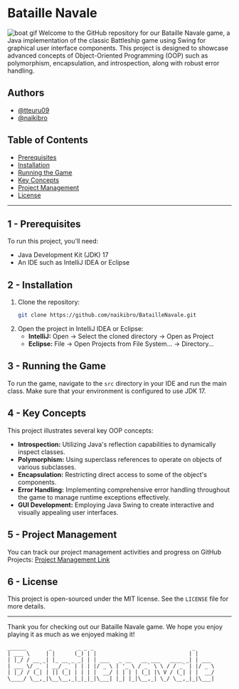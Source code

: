 
# Bataille Navale

![boat gif](Docs/assets/images/boat.gif)
Welcome to the GitHub repository for our Bataille Navale game, a Java implementation of the classic Battleship game using Swing for graphical user interface components. This project is designed to showcase advanced concepts of Object-Oriented Programming (OOP) such as polymorphism, encapsulation, and introspection, along with robust error handling.

## Authors

- [@tteuru09](https://github.com/tteuru09)
- [@naikibro](https://github.com/naikibro)

## Table of Contents

- [Prerequisites](#1---prerequisites)
- [Installation](#2---installation)
- [Running the Game](#3---running-the-game)
- [Key Concepts](#4---key-concepts)
- [Project Management](#5---project-management)
- [License](#6---license)

---

## 1 - Prerequisites

To run this project, you'll need:

- Java Development Kit (JDK) 17
- An IDE such as IntelliJ IDEA or Eclipse

## 2 - Installation

1. Clone the repository:
   ```bash
   git clone https://github.com/naikibro/BatailleNavale.git
   ```
2. Open the project in IntelliJ IDEA or Eclipse:
   - **IntelliJ:** Open -> Select the cloned directory -> Open as Project
   - **Eclipse:** File -> Open Projects from File System... -> Directory...

## 3 - Running the Game

To run the game, navigate to the `src` directory in your IDE and run the main class. Make sure that your environment is configured to use JDK 17.

## 4 - Key Concepts

This project illustrates several key OOP concepts:

- **Introspection:** Utilizing Java's reflection capabilities to dynamically inspect classes.
- **Polymorphism:** Using superclass references to operate on objects of various subclasses.
- **Encapsulation:** Restricting direct access to some of the object's components.
- **Error Handling:** Implementing comprehensive error handling throughout the game to manage runtime exceptions effectively.
- **GUI Development:** Employing Java Swing to create interactive and visually appealing user interfaces.

## 5 - Project Management

You can track our project management activities and progress on GitHub Projects:
[Project Management Link](https://github.com/users/naikibro/projects/4/views/1)

## 6 - License

This project is open-sourced under the MIT license. See the `LICENSE` file for more details.

---

Thank you for checking out our Bataille Navale game. We hope you enjoy playing it as much as we enjoyed making it!

```
______       _        _ _ _                               _      
| ___ \     | |      (_) | |                             | |     
| |_/ / __ _| |_ __ _ _| | | ___   _ __   __ ___   ____ _| | ___ 
| ___ \/ _` | __/ _` | | | |/ _ \ | '_ \ / _` \ \ / / _` | |/ _ \
| |_/ / (_| | || (_| | | | |  __/ | | | | (_| |\ V / (_| | |  __/
\____/ \__,_|\__\__,_|_|_|_|\___| |_| |_|\__,_| \_/ \__,_|_|\___|
```